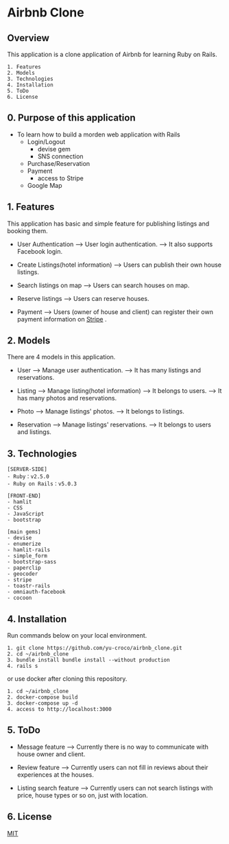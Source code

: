 # Airbnb Clone
## Overview
This application is a clone application of Airbnb for learning Ruby on Rails.
```
1. Features
2. Models
3. Technologies
4. Installation
5. ToDo
6. License
```

## 0. Purpose of this application
- To learn how to build a morden web application with Rails
  - Login/Logout
    - devise gem
    - SNS connection
  - Purchase/Reservation
  - Payment
    - access to Stripe
  - Google Map

## 1. Features
This application has basic and simple feature for publishing listings and booking them.
- User Authentication
--> User login authentication.
--> It also supports Facebook login.

- Create Listings(hotel information)
--> Users can publish their own house listings.

- Search listings on map
--> Users can search houses on map.

- Reserve listings
--> Users can reserve houses.

- Payment
--> Users (owner of house and client) can register their own payment information on [Stripe](https://stripe.com/) .


## 2. Models
There are 4 models in this application.
- User
--> Manage user authentication.
--> It has many listings and reservations.

- Listing
--> Manage listing(hotel information)
--> It belongs to users.
--> It has many photos and reservations.

- Photo
--> Manage listings' photos.
--> It belongs to listings.

- Reservation
--> Manage listings' reservations.
--> It belongs to users and listings.


## 3. Technologies
```
[SERVER-SIDE]
- Ruby：v2.5.0
- Ruby on Rails：v5.0.3

[FRONT-END]
- hamlit
- CSS
- JavaScript
- bootstrap

[main gems]
- devise
- enumerize
- hamlit-rails
- simple_form
- bootstrap-sass
- paperclip
- geocoder
- stripe
- toastr-rails
- omniauth-facebook
- cocoon
```


## 4. Installation
Run commands below on your local environment.

```
1. git clone https://github.com/yu-croco/airbnb_clone.git
2. cd ~/airbnb_clone
3. bundle install bundle install --without production
4. rails s
```

or use docker after cloning this repository.

```
1. cd ~/airbnb_clone
2. docker-compose build
3. docker-compose up -d
4. access to http://localhost:3000
```

## 5. ToDo
- Message feature
--> Currently there is no way to communicate with house owner and client.

- Review feature
--> Currently users can not fill in reviews about their experiences at the houses.

- Listing search feature
--> Currently users can not search listings with price, house types or so on, just with location.


## 6. License
[MIT](http://b4b4r07.mit-license.org)
